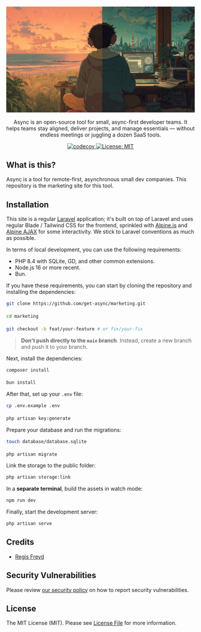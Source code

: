 <p align="center">
  <img src="docs/readme.jpg" alt="Logo" loading="lazy">

  <p align="center">
    Async is an open-source tool for small, async-first developer teams. It helps teams stay aligned, deliver projects, and manage essentials — without endless meetings or juggling a dozen SaaS tools.
  </p>

  <p align="center">
    <a href="https://codecov.io/gh/get-async/marketing">
      <img src="https://codecov.io/gh/get-async/marketing/graph/badge.svg?token=7aoDgGFZQr" alt="codecov">
    </a>
    <a href="https://opensource.org/licenses/MIT">
      <img src="https://img.shields.io/badge/License-MIT-yellow.svg" alt="License: MIT">
    </a>
  </p>
</p>

## What is this?

Async is a tool for remote-first, asynchronous small dev companies. This repository is the marketing site for this tool.

## Installation

This site is a regular [Laravel](https://laravel.com) application; it's built on top of Laravel and uses regular Blade / Tailwind CSS for the frontend, sprinkled with [Alpine.js](https://alpinejs.dev/) and [Alpine AJAX](https://alpine-ajax.js.org/) for some interactivity. We stick to Laravel conventions as much as possible.

In terms of local development, you can use the following requirements:

- PHP 8.4 with SQLite, GD, and other common extensions.
- Node.js 16 or more recent.
- Bun.

If you have these requirements, you can start by cloning the repository and installing the dependencies:

```bash
git clone https://github.com/get-async/marketing.git

cd marketing

git checkout -b feat/your-feature # or fix/your-fix
```

> **Don't push directly to the `main` branch**. Instead, create a new branch and push it to your branch.

Next, install the dependencies:

```bash
composer install

bun install
```

After that, set up your `.env` file:

```bash
cp .env.example .env

php artisan key:generate
```

Prepare your database and run the migrations:

```bash
touch database/database.sqlite

php artisan migrate
```

Link the storage to the public folder:

```bash
php artisan storage:link
```

In a **separate terminal**, build the assets in watch mode:

```bash
npm run dev
```

Finally, start the development server:

```bash
php artisan serve
```

## Credits

- [Regis Freyd](https://github.com/djaiss)

## Security Vulnerabilities

Please review [our security policy](../../security/policy) on how to report security vulnerabilities.

## License

The MIT License (MIT). Please see [License File](LICENSE.md) for more information.
